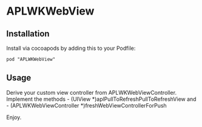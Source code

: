 APLWKWebView
=========




## Installation
Install via cocoapods by adding this to your Podfile:

	pod "APLWKWebView"

## Usage
Derive your custom view controller from APLWKWebViewController.
Implement the methods
    - (UIView<APLPullToRefreshView> *)aplPullToRefreshPullToRefreshView 
and
    - (APLWKWebViewController *)freshWebViewControllerForPush

Enjoy.
